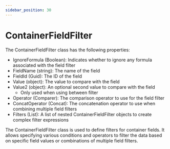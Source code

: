 ```yaml
---
sidebar_position: 30
---
```

# ContainerFieldFilter

The ContainerFieldFilter class has the following properties:

- IgnoreFormula (Boolean): Indicates whether to ignore any formula associated with the field filter
- FieldName (string): The name of the field
- FieldId (Guid): The ID of the field
- Value (object): The value to compare with the field
- Value2 (object): An optional second value to compare with the field
  - Only used when using between filter
- Operator (Comparer): The comparison operator to use for the field filter
- ConcatOperator (Concat): The concatenation operator to use when combining multiple field filters
- Filters (List): A list of nested ContainerFieldFilter objects to create complex filter expressions

The ContainerFieldFilter class is used to define filters for container fields. It allows specifying various conditions and operators to filter the data based on specific field values or combinations of multiple field filters.
